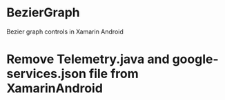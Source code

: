 # BezierGraph
Bezier graph controls in Xamarin Android

# Remove Telemetry.java and google-services.json file from XamarinAndroid
